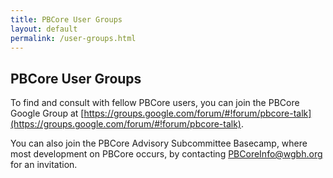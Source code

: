 ```yaml
---
title: PBCore User Groups
layout: default
permalink: /user-groups.html
---
```


<h2 class="dark-grey title">PBCore User Groups</h2>

To find and consult with fellow PBCore users, you can join the PBCore Google Group at [https://groups.google.com/forum/#!forum/pbcore-talk](https://groups.google.com/forum/#!forum/pbcore-talk).

You can also join the PBCore Advisory Subcommittee Basecamp, where most development on PBCore occurs, by contacting PBCoreInfo@wgbh.org for an invitation.
